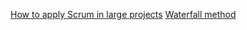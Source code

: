 
[How to apply Scrum in large projects](https://www.vthink.com.au/single-post/2017/11/05/how-to-apply-scrum-in-large-projects)
[Waterfall method](https://business.adobe.com/blog/basics/waterfall)
